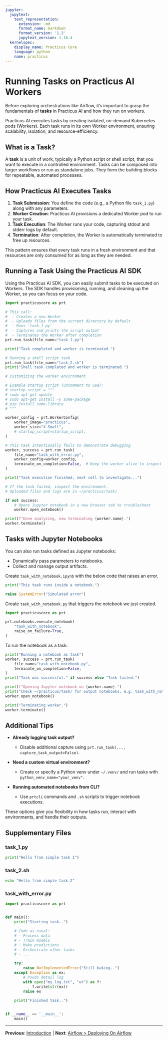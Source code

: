 ```yaml
---
jupyter:
  jupytext:
    text_representation:
      extension: .md
      format_name: markdown
      format_version: '1.3'
      jupytext_version: 1.16.4
  kernelspec:
    display_name: Practicus Core
    language: python
    name: practicus
---
```


# Running Tasks on Practicus AI Workers

Before exploring orchestrations like Airflow, it’s important to grasp the fundamentals of **tasks** in Practicus AI and how they run on workers.

Practicus AI executes tasks by creating isolated, on-demand Kubernetes pods (Workers). Each task runs in its own Worker environment, ensuring scalability, isolation, and resource-efficiency.



## What is a Task?

A **task** is a unit of work, typically a Python script or shell script, that you want to execute in a controlled environment. Tasks can be composed into larger workflows or run as standalone jobs. They form the building blocks for repeatable, automated processes.


## How Practicus AI Executes Tasks

1. **Task Submission**: You define the code (e.g., a Python file `task_1.py`) along with any parameters.
2. **Worker Creation**: Practicus AI provisions a dedicated Worker pod to run your task.
3. **Task Execution**: The Worker runs your code, capturing stdout and stderr logs by default.
4. **Termination**: After completion, the Worker is automatically terminated to free up resources.

This pattern ensures that every task runs in a fresh environment and that resources are only consumed for as long as they are needed.


## Running a Task Using the Practicus AI SDK

Using the Practicus AI SDK, you can easily submit tasks to be executed on Workers. The SDK handles provisioning, running, and cleaning up the Worker, so you can focus on your code.

```python
import practicuscore as prt

# This call:
#  - Creates a new Worker
#  - Uploads files from the current directory by default
#  - Runs 'task_1.py'
#  - Captures and prints the script output
#  - Terminates the Worker after completion
prt.run_task(file_name="task_1.py")

print("Task completed and worker is terminated.")
```

```python
# Running a shell script task
prt.run_task(file_name="task_2.sh")
print("Shell task completed and worker is terminated.")
```

```python
# Customizing the worker environment

# Example startup script (uncomment to use):
# startup_script = """
# sudo apt-get update
# sudo apt-get install -y some-package
# pip install some-library
# """

worker_config = prt.WorkerConfig(
    worker_image="practicus",
    worker_size="X-Small",
    # startup_script=startup_script,
)

# This task intentionally fails to demonstrate debugging
worker, success = prt.run_task(
    file_name="task_with_error.py",
    worker_config=worker_config,
    terminate_on_completion=False,  # Keep the worker alive to inspect
)

print("Task execution finished, next cell to investigate...")
```

```python
# If the task failed, inspect the environment.
# Uploaded files and logs are in ~/practicus/task/

if not success:
    # Opens Jupyter notebook in a new browser tab to troubleshoot
    worker.open_notebook()
```

```python
print(f"Done analyzing, now terminating {worker.name}.")
worker.terminate()
```

<!-- #region -->
## Tasks with Jupyter Notebooks

You can also run tasks defined as Jupyter notebooks:
- Dynamically pass parameters to notebooks.
- Collect and manage output artifacts.

Create `task_with_notebook.ipynb` with the below code that raises an error.

```python
print("This task runs inside a notebook.")

raise SystemError("Simulated error")
```

Create `task_with_notebook.py` that triggers the notebook we just created.

```python
import practicuscore as prt

prt.notebooks.execute_notebook(
    "task_with_notebook",
    raise_on_failure=True,
)
```

To run the notebook as a task:
<!-- #endregion -->

```python
print("Running a notebook as task")
worker, success = prt.run_task(
    file_name="task_with_notebook.py",
    terminate_on_completion=False,
)
print("Task was successful." if success else "Task failed.")
```

```python
print(f"Opening Jupyter notebook on {worker.name}.")
print("Check ~/practicus/task/ for output notebooks, e.g. task_with_notebook_output.ipynb")
worker.open_notebook()
```

```python
print("Terminating worker.")
worker.terminate()
```

## Additional Tips

- **Already logging task output?**
  - Disable additional capture using `prt.run_task(..., capture_task_output=False)`.

- **Need a custom virtual environment?**
  - Create or specify a Python venv under `~/.venv/` and run tasks with `python_venv_name="your_venv"`.

- **Running automated notebooks from CLI?**
  - Use `prtcli` commands and `.sh` scripts to trigger notebook executions.

These options give you flexibility in how tasks run, interact with environments, and handle their outputs.


## Supplementary Files

### task_1.py
```python
print("Hello from simple task 1")
```

### task_2.sh
```bash
echo "Hello from simple task 2"
```

### task_with_error.py
```python
import practicuscore as prt


def main():
    print("Starting task..")

    # Code as usual:
    # - Process data
    # - Train models
    # - Make predictions
    # - Orchestrate other tasks
    # - ...

    try:
        raise NotImplementedError("Still baking..")
    except Exception as ex:
        # Psudo detail log
        with open("my_log.txt", "wt") as f:
            f.write(str(ex))
        raise ex
    
    print("Finished task..")


if __name__ == '__main__':
    main()
```


---

**Previous**: [Introduction](../introduction.md) | **Next**: [Airflow > Deploying On Airflow](../airflow/deploying-on-airflow.md)
